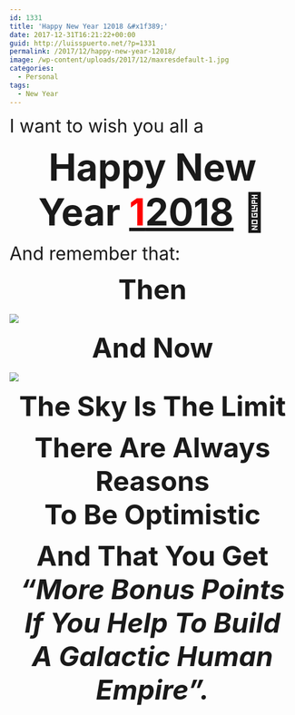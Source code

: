 ```yaml
---
id: 1331
title: 'Happy New Year 12018 &#x1f389;'
date: 2017-12-31T16:21:22+00:00
guid: http://luisspuerto.net/?p=1331
permalink: /2017/12/happy-new-year-12018/
image: /wp-content/uploads/2017/12/maxresdefault-1.jpg
categories:
  - Personal
tags:
  - New Year
---
```

<p style="text-align: left;">
  <span style="font-size: 24pt;">I want to wish you all a </span>
</p>

<p style="text-align: center;">
  <span style="font-size: 24pt;"><span style="font-size: 49pt;"><strong>Happy New Year <a href="https://www.youtube.com/watch?v=czgOWmtGVGs"><span style="color: #ff0000;">1</span>2018</a> &#x1f389;</strong></span></span>
</p>

<span style="font-size: 24pt;">And remember that: </span>

<p style="text-align: center;">
  <strong><span style="font-size: 36pt;">Then</span></strong>
</p>

<img class="aligncenter" src="https://i.imgur.com/1oC6rwX.gif" />

<p style="text-align: center;">
  <span style="font-size: 36pt;"><strong>And Now</strong></span>
</p>

<img class="aligncenter" src="https://tctechcrunch2011.files.wordpress.com/2017/05/launch-nrol-76.gif" />

<p style="text-align: center;">
  <strong><span style="font-size: 36pt;">The Sky Is The Limit</span></strong>
</p>

<div class="jetpack-video-wrapper">
  <span class="embed-youtube" style="text-align:center; display: block;"></span>
</div>

<p style="text-align: center;">
  <strong><span style="font-size: 36pt;">There Are Always Reasons<br /> To Be Optimistic</span></strong>
</p>

<div class="jetpack-video-wrapper">
  <span class="embed-youtube" style="text-align:center; display: block;"></span>
</div>

<p style="text-align: center;">
  <span style="font-size: 36pt;"><strong>And That You Get<em><br /> &#8220;More Bonus Points If You Help To Build A Galactic Human Empire&#8221;.</em></strong></span>
</p>

